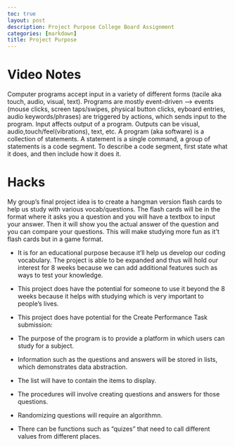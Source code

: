 ```yaml
---
toc: true
layout: post
description: Project Purpose College Board Assignment
categories: [markdown]
title: Project Purpose
---
```


# Video Notes

Computer programs accept input in a variety of different forms (tacile aka touch, audio, visual, text). Programs are mostly event-driven –> events (mouse clicks, screen taps/swipes, physical button clicks, eyboard entries, audio keywords/phrases) are triggered by actions, which sends input to the program. Input affects output of a program. Outputs can be visual, audio,touch/feel(vibrations), text, etc. A program (aka software) is a collection of statements. A statement is a single command, a group of statements is a code segment. To describe a code segment, first state what it does, and then include how it does it.

# Hacks

My group’s final project idea is to create a hangman version flash cards to help us study with various vocab/questions. The flash cards will be in the format where it asks you a question and you will have a textbox to input your answer. Then it will show you the actual answer of the question and you can compare your questions. This will make studying more fun as it't flash cards but in a game format.

* It is for an educational purpose because it’ll help us develop our coding vocabulary. The project is able to be expanded and thus will hold our interest for 8 weeks because we can add additional features such as ways to test your knowledge.

* This project does have the potential for someone to use it beyond the 8 weeks because it helps with studying which is very important to people’s lives.

* This project does have potential for the Create Performance Task submission:

* The purpose of the program is to provide a platform in which users can study for a subject.

* Information such as the questions and answers will be stored in lists, which demonstrates data abstraction.

* The list will have to contain the items to display.

* The procedures will involve creating questions and answers for those questions.

* Randomizing questions will require an algorithmn.

* There can be functions such as “quizes” that need to call different values from different places.